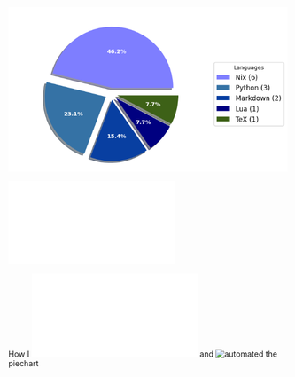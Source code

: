 ![Weekly Commit Distribution Per Language](./commit_distribution_week_12.png)

![Resume / CV](./cv-master.pdf)

How I ![created](./analyze_contributions.py) and ![automated](./.github/workflows/weekly_contributions.yml) the piechart
